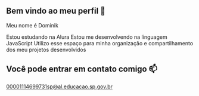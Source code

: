 ## Bem vindo ao meu perfil 👋


Meu nome é Dominik

Estou estudando na Alura
Estou me desenvolvendo na linguagem JavaScript
Utilizo esse espaço para minha organização e compartilhamento dos meu projetos desenvolvidos

## Você pode entrar em contato comigo 📫

00001114699731sp@al.educacao.sp.gov.br
